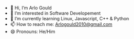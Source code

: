 - 👋 Hi, I’m Arlo Gould
- 👀 I’m interested in Software Developement
- 🌱 I’m currently learning Linux, Javascript, C++ & Python
- 📫 How to reach me: Arlogould2010@gmail.com
- 😄 Pronouns: He/Him

<!---
Chaosdemon16/Chaosdemon16 is a ✨ special ✨ repository because its `README.md` (this file) appears on your GitHub profile.
You can click the Preview link to take a look at your changes.
--->
